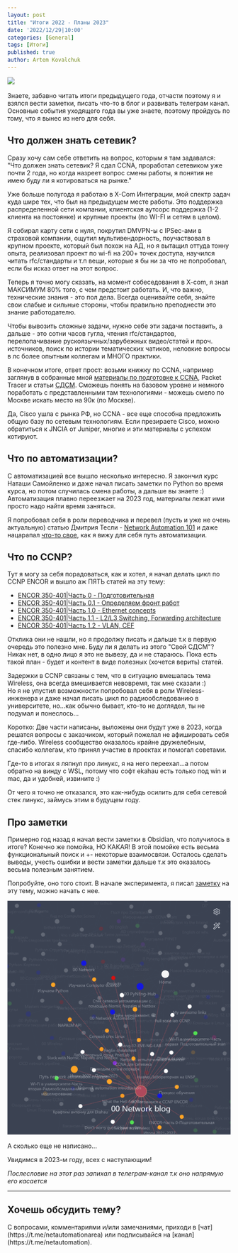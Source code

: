 ```yaml
---
layout: post
title: "Итоги 2022 - Планы 2023"
date: '2022/12/29|10:00'
categories: [General]
tags: [Итоги]
published: true
author: Artem Kovalchuk
---
```


<img src="https://woohung.github.io/assets/images/2023.jpg">

Знаете, забавно читать итоги предыдущего года, отчасти поэтому я и взялся вести заметки, писать что-то в блог и развивать телеграм канал.
Основные события уходящего года вы уже знаете, поэтому пройдусь по тому, что я вынес из него для себя.  

## Что должен знать сетевик?
Сразу хочу сам себе ответить на вопрос, которым я там задавался: "Что должен знать сетевик? Я сдал CCNA, проработал сетевиком уже почти 2 года, но когда назреет вопрос смены работы, я понятия не имею буду ли я котироваться на рынке."  

Уже больше полугода я работаю в X-Com Интеграции, мой спектр задач куда шире тех, что был на предыдущем месте работы. Это поддержка распределенной сети компании, клиентская аутсорс поддержка (1-2 клиента на постоянке) и крупные проекты (по WI-FI и сетям в целом).  

Я собирал карту сети с нуля, покрутил DMVPN-ы c IPSec-ами в страховой компании, ощутил мультивендорность, поучаствовал в крупном проекте, который был похож на АД, но я вытащил оттуда тонну опыта, реализовал проект по wi-fi на 200+ точек доступа, научился читать rfc/стандарты и т.п вещи, которые я бы ни за что не попробовал, если бы исказ ответ на этот вопрос.  

Теперь я точно могу сказать, на момент собеседования в X-com, я знал МАКСИМУМ 80% того, с чем предстоит работать. И, что важно, технические знания - это пол дела. Всегда оценивайте себя, знайте свои слабые и сильные стороны, чтобы правильно преподнести это знание работодателю.  

Чтобы вывозить сложные задачи, нужно себе эти задачи поставить, а дальше - это сотни часов гугла, чтения rfc/стандартов, перелопачивание рускоязычных/зарубежных видео/статей и проч. источников, поиск по истории тематических чатиков, неловкие вопросы в лс более опытным коллегам и МНОГО практики.  

В конечном итоге, ответ прост: возьми книжку по CCNA, например заглянув в собранные мной [материалы по подготовке к CCNA](https://disk.yandex.ru/d/D7rmb-p8QsVjig), Packet Tracer и статьи [СДСМ](https://linkmeup.gitbook.io/sdsm/). Сможешь понять на базовом уровне и немного поработать с представленными там технологиями - можешь смело по Москве искать место на 90к (по Москве).  

Да, Cisco ушла с рынка РФ, но CCNA - все еще способна предложить общую базу по сетевым технологиям. Если презираете Cisco, можно обратиться к JNCIA от Juniper, многие и эти материалы с успехом котируют.  

## Что по автоматизации?
С автоматизацией все вышло несколько интересно. Я закончил курс Наташи Самойленко и даже начал писать заметки по Python во время курса, но потом случилась смена работы, а дальше вы знаете :)  
Автоматизация плавно переезжает на 2023 год, материалы лежат ими просто надо найти время заняться.  

Я попробовал себя в роли переводчика и перевел (пусть и уже не очень актуальную) статью Дмитрия Тесли - [Network Automation 101](https://woohung.github.io/automation/2022/06/28/Automation-101.html) и даже нацарапал [что-то свое](https://woohung.github.io/automation/2022/06/15/%D0%9D%D0%B5%D0%B8%D0%B7%D1%83%D1%87%D0%B5%D0%BD%D0%BD%D0%B0%D1%8F-%D0%B0%D0%B2%D1%82%D0%BE%D0%BC%D0%B0%D1%82%D0%B8%D0%B7%D0%B0%D1%86%D0%B8%D1%8F.html), как я вижу для себя путь автоматизации.  

## Что по CCNP?
Тут я могу за себя порадоваться, как и хотел, я начал делать цикл по CCNP ENCOR и вышло аж ПЯТЬ статей на эту тему:  
- [ENCOR 350-401|Часть 0 - Подготовительная](https://woohung.github.io/certification/2022/04/09/ENCOR-%D0%A7%D0%B0%D1%81%D1%82%D1%8C-0-%D0%9F%D0%BE%D0%B4%D0%B3%D0%BE%D1%82%D0%BE%D0%B2%D0%B8%D1%82%D0%B5%D0%BB%D1%8C%D0%BD%D0%B0%D1%8F.html) 
- [ENCOR 350-401|Часть 0.1 - Определяем фронт работ](https://woohung.github.io/certification/2022/04/13/ENCOR-%D0%A7%D0%B0%D1%81%D1%82%D1%8C-0.1-%D0%A4%D1%80%D0%BE%D0%BD%D1%82-%D1%80%D0%B0%D0%B1%D0%BE%D1%82.html)
 - [ENCOR 350-401|Часть 1.0 - Ethernet concepts](https://woohung.github.io/certification/2022/05/08/ENCOR-%D0%A7%D0%B0%D1%81%D1%82%D1%8C-1.0-Ethernet-concepts.html)
 - [ENCOR 350-401|Часть 1.1 - L2/L3 Switching, Forwarding architecture](https://woohung.github.io/certification/2022/06/06/ENCOR-%D0%A7%D0%B0%D1%81%D1%82%D1%8C-1.1-Switching-and-Forwarding-architecture.html)
- [ENCOR 350-401|Часть 1.2 - VLAN, CEF](https://woohung.github.io/certification/2022/12/26/ENCOR-%D0%A7%D0%B0%D1%81%D1%82%D1%8C-1.2-VLAN,-CEF.html)

Отклика они не нашли, но я продолжу писать и дальше т.к в первую очередь это полезно мне.
Буду ли я делать из этого "Свой СДСМ"? Никак нет, в одно лицо я это не вывезу, да и не стараюсь. Пока есть такой план - будет и контент в виде полезных (хочется верить) статей.  

Задержки в CCNP связаны с тем, что в ситуацию вмешалась тема Wireless, она всегда вмешивается невовремя, так мне сказали :)  
Но я не упустил возможности попробовал себя в роли Wireless-инженера и даже начал писать цикл по радиообследованию в университете, но...как обычно бывает, кто-то не доглядел, ты не подумал и понеслось...  

Коротко: Две части написаны, выложены они будут уже в 2023, когда решатся вопросы с заказчиком, который пожелал не афишировать себя где-либо.
Wireless сообщество оказалось крайне дружелебным, спасибо коллегам, кто принял участие в проектах и помогал советами.  

Где-то в итогах я ляпнул про линукс, я на него переехал...а потом обратно на винду с WSL, потому что софт ekahau есть только под win и mac, да и удобней, извините :)  

От чего я точно не отказался, это как-нибудь осилить для себя сетевой стек линукс, займусь этим в будущем году.  

## Про заметки
Примерно год назад я начал вести заметки в Obsidian, что получилось в итоге? Конечно же помойка, НО КАКАЯ! В этой помойке есть весьма функциональный поиск и +- некоторые взаимосвязи. Осталось сделать выводы, учесть ошибки и вести заметки дальше т.к это оказалось весьма полезным занятием.  

Попробуйте, оно того стоит. В начале эксперимента, я писал [заметку](https://woohung.github.io/time-management/2022/02/01/%D0%A2%D0%B0%D0%B9%D0%BC-%D0%9C%D0%B5%D0%BD%D0%B5%D0%B4%D0%B6%D0%BC%D0%B5%D0%BD%D1%82-%D1%872-%D0%A6%D0%B5%D1%82%D1%82%D0%B5%D0%BB%D1%8C%D0%BA%D0%B0%D1%81%D1%82%D0%B5%D0%BD.html) на эту тему, можно начать с нее.

![notes obsidian](/assets/images/map_notes.png)

А сколько еще не написано...  

Увидимся в 2023-м году, всех с наступающим!  

*Послесловие на этот раз запихал в телеграм-канал т.к оно напрямую его касается*  

<p></p>
<hr>
<h2>Хочешь обсудить тему?</h2>
С вопросами, комментариями и/или замечаниями, приходи в [чат](https://t.me/netautomationarea) или подписывайся на [канал](https://t.me/netautomation).